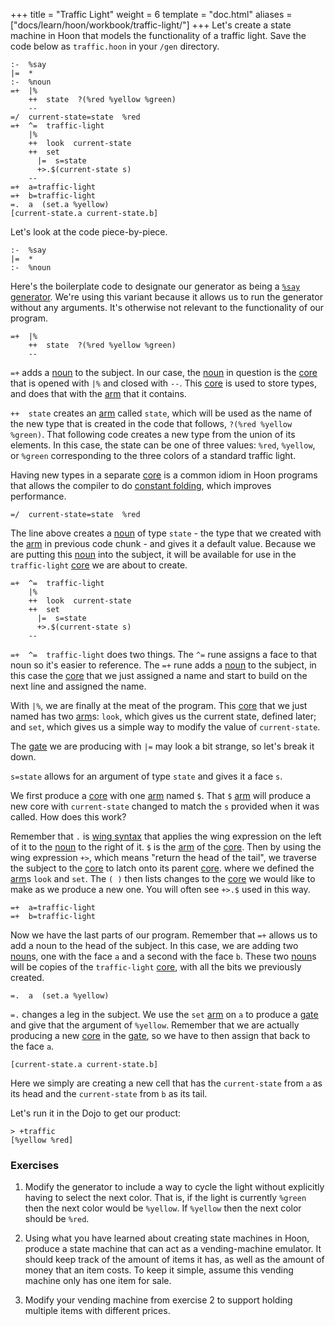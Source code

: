 +++
title = "Traffic Light"
weight = 6
template = "doc.html"
aliases = ["docs/learn/hoon/workbook/traffic-light/"]
+++
Let's create a state machine in Hoon that models the functionality of a traffic
light. Save the code below as `traffic.hoon` in your `/gen` directory.

```hoon
:-  %say
|=  *
:-  %noun
=+  |%
    ++  state  ?(%red %yellow %green)
    --
=/  current-state=state  %red
=+  ^=  traffic-light
    |%
    ++  look  current-state
    ++  set
      |=  s=state
      +>.$(current-state s)
    --
=+  a=traffic-light
=+  b=traffic-light
=.  a  (set.a %yellow)
[current-state.a current-state.b]
```

Let's look at the code piece-by-piece.

```hoon
:-  %say
|=  *
:-  %noun
```

Here's the boilerplate code to designate our generator as being a
[`%say` generator](@/docs/tutorials/hoon/generators.md). We're using this variant because
it allows us to run the generator without any arguments. It's otherwise not
relevant to the functionality of our program.

```hoon
=+  |%
    ++  state  ?(%red %yellow %green)
    --
```

`=+` adds a [noun](/docs/glossary/noun/) to the subject. In our case, the [noun](/docs/glossary/noun/) in question is the [core](/docs/glossary/core/)
that is opened with `|%` and closed with `--`. This [core](/docs/glossary/core/) is used to store types,
and does that with the [arm](/docs/glossary/arm/) that it contains.

`++  state` creates an [arm](/docs/glossary/arm/) called `state`, which will be used as the name of the
new type that is created in the code that follows, `?(%red %yellow %green)`.
That following code creates a new type from the union of its elements. In this
case, the state can be one of three values: `%red`, `%yellow`, or `%green`
corresponding to the three colors of a standard traffic light.

Having new types in a separate [core](/docs/glossary/core/) is a common idiom in Hoon programs that allows
the compiler to do [constant folding](https://en.wikipedia.org/wiki/Constant_folding),
which improves performance.

```hoon
=/  current-state=state  %red
```

The line above creates a [noun](/docs/glossary/noun/) of type `state` - the type that we created with
the [arm](/docs/glossary/arm/) in previous code chunk - and gives it a default value. Because we are
putting this [noun](/docs/glossary/noun/) into the subject, it will be available for use in the
`traffic-light` [core](/docs/glossary/core/) we are about to create.

```hoon
=+  ^=  traffic-light
    |%
    ++  look  current-state
    ++  set
      |=  s=state
      +>.$(current-state s)
    --
```

`=+  ^=  traffic-light` does two things. The `^=` rune assigns a face to that
noun so it's easier to reference. The `=+` rune adds a [noun](/docs/glossary/noun/) to the subject, in
this case the [core](/docs/glossary/core/) that we just assigned a name and start to build on the next
line and assigned the name.

With `|%`, we are finally at the meat of the program. This [core](/docs/glossary/core/) that we just
named has two [arm](/docs/glossary/arm/)s: `look`, which gives us the current state, defined later; and
`set`, which gives us a simple way to modify the value of `current-state`.

The [gate](/docs/glossary/gate/) we are producing with `|=` may look a bit strange, so let's break it
down.

`s=state` allows for an argument of type `state` and gives it a face `s`.

We first produce a [core](/docs/glossary/core/) with one [arm](/docs/glossary/arm/) named `$`. That `$` [arm](/docs/glossary/arm/) will produce a new
core with `current-state` changed to match the `s` provided when it was called.
How does this work?

Remember that `.` is [wing syntax](@/docs/reference/hoon-expressions/limb/wing.md) that
applies the wing expression on the left of it to the [noun](/docs/glossary/noun/) to the right of it.
`$` is the [arm](/docs/glossary/arm/) of the [core](/docs/glossary/core/). Then by using the wing expression `+>`, which means
"return the head of the tail", we traverse the subject to the [core](/docs/glossary/core/) to latch onto
its parent [core](/docs/glossary/core/). where we defined the [arm](/docs/glossary/arm/)s `look` and `set`. The `( )` then
lists changes to the [core](/docs/glossary/core/) we would like to make as we produce a new one. You
will often see `+>.$` used in this way.

```hoon
=+  a=traffic-light
=+  b=traffic-light
```

Now we have the last parts of our program. Remember that `=+` allows us to add a
noun to the head of the subject. In this case, we are adding two [noun](/docs/glossary/noun/)s, one with
the face `a` and a second with the face `b`. These two [noun](/docs/glossary/noun/)s will be copies of
the `traffic-light` [core](/docs/glossary/core/), with all the bits we previously created.

```hoon
=.  a  (set.a %yellow)
```

`=.` changes a leg in the subject. We use the `set` [arm](/docs/glossary/arm/) on `a` to produce a [gate](/docs/glossary/gate/)
and give that the argument of `%yellow`. Remember that we are actually producing
a new [core](/docs/glossary/core/) in the [gate](/docs/glossary/gate/), so we have to then assign that back to the face `a`.

```hoon
[current-state.a current-state.b]
```

Here we simply are creating a new cell that has the `current-state` from `a` as
its head and the `current-state` from `b` as its tail.

Let's run it in the Dojo to get our product:

```
> +traffic
[%yellow %red]
```

### Exercises

1. Modify the generator to include a way to cycle the light without
explicitly having to select the next color. That is, if the light is currently
`%green` then the next color would be `%yellow`. If `%yellow` then the next
color should be `%red`.

2. Using what you have learned about creating state machines in Hoon,
produce a state machine that can act as a vending-machine emulator. It should
keep track of the amount of items it has, as well as the amount of money that an
item costs. To keep it simple, assume this vending machine only has one item for
sale.

3. Modify your vending machine from exercise 2 to support holding multiple items
with different prices.
